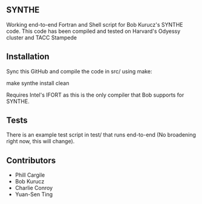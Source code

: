 ## SYNTHE

Working end-to-end Fortran and Shell script for Bob Kurucz's SYNTHE code. This code has been compiled and tested on Harvard's Odyessy cluster and TACC Stampede

## Installation

Sync this GitHub and compile the code in src/ using make:

make synthe install clean

Requires Intel's IFORT as this is the only compiler that Bob supports for SYNTHE.

## Tests

There is an example test script in test/ that runs end-to-end (No broadening right now, this will change).

## Contributors

- Phill Cargile
- Bob Kurucz
- Charlie Conroy
- Yuan-Sen Ting
